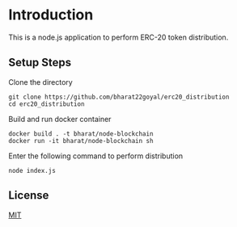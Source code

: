 # Introduction

This is a node.js application to perform ERC-20 token distribution. 

## Setup Steps

Clone the directory 

```
git clone https://github.com/bharat22goyal/erc20_distribution
cd erc20_distribution
```

Build and run docker container
```
docker build . -t bharat/node-blockchain
docker run -it bharat/node-blockchain sh
```

Enter the following command to perform distribution
```
node index.js
```

## License
[MIT](https://choosealicense.com/licenses/mit/)
